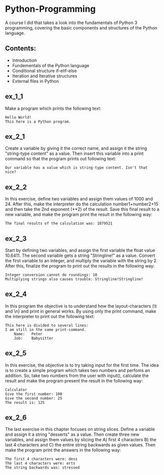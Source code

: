 # Python-Programming
A course I did that takes a look into the fundamentals of Python 3 programming, covering the basic components and structures of the Python language.

## Contents:

- Introduction
- Fundementals of the Python language
- Conditional structure if-elif-else
- Iteration and Iterative structures
- External files in Python

## ex_1_1
Make a program which prints the following text:

```
Hello World!
This here is a Python program.
```

## ex_2_1
Create a variable by giving it the correct name, and assign it the string "string-type content" as a value. Then insert this variable into a print command so that the program prints out following text:

```
Our variable has a value which is string-type content. Isn't that nice?
```
## ex_2_2
 In this exercise, define two variables and assign them values of 1000 and 24. After this, make the interpreter do the calculation number1+number2+15 and then take the 2nd exponent (**2) of the result. Save this final result to a new variable, and make the program print the result in the following way:

```
The final results of the calculation was: 1079521
```

## ex_2_3
Start by defining two variables, and assign the first variable the float value 10.6411. The second variable gets a string "Stringline!" as a value. Convert the first variable to an integer, and multiply the variable with the string by 2. After this, finalize the program to print out the results in the following way:

```
Integer conversion cannot do roundings: 10
Multiplying strings also causes trouble: Stringline!Stringline!
```

## ex_2_4
In this program the objective is to understand how the layout-characters (\t and \n} and print in general works. By using only the print command, make the interpreter to print out the following text:

```
This here is divided to several lines:
I am still in the same print-command.
	Name:	Peter
	Job:	Babysitter
```

## ex_2_5
In this exercise, the objective is to try taking input for the first time. The idea is to create a simple program which takes two numbers and perfoms an addition. So, take two numbers from the user with input(), calculate the result and make the program present the result in the following way:

```
Calculator
Give the first number: 100
Give the second number: 25
The result is: 125
```

## ex_2_6
The last exercise in this chapter focuses on string slices. Define a variable and assign it a string "desserts" as a value. Then create three new variables, and assign them values by slicing the A) first 4 characters B) the last 4 characters and C) the entire string backwards as given values. Then make the program print the answers in the following way:

```
The first 4 characters were: dess
The last 4 characters were: erts
The string backwards was: stressed
```